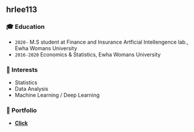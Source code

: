 ## hrlee113

### :mortar_board: Education
* `2020-` M.S student at Finance and Insurance Artficial Intellengence lab., Ewha Womans University
* `2016-2020` Economics & Statistics, Ewha Womans University

### :seedling: Interests
* Statistics
* Data Analysis
* Machine Learning / Deep Learning  
  
### 💎 Portfolio  
* **[Click](https://github.com/hrlee113)**
<!--
**hyerin0113/hyerin0113** is a ✨ _special_ ✨ repository because its `README.md` (this file) appears on your GitHub profile.

Here are some ideas to get you started:
- 👋
- 🔭 I’m currently working on ...
- 🌱 I’m currently learning ...
- 👯 I’m looking to collaborate on ...
- 🤔 I’m looking for help with ...
- 💬 Ask me about ...
- 📫 How to reach me: ...
- 😄 Pronouns: ...
- ⚡ Fun fact: ...
-->
